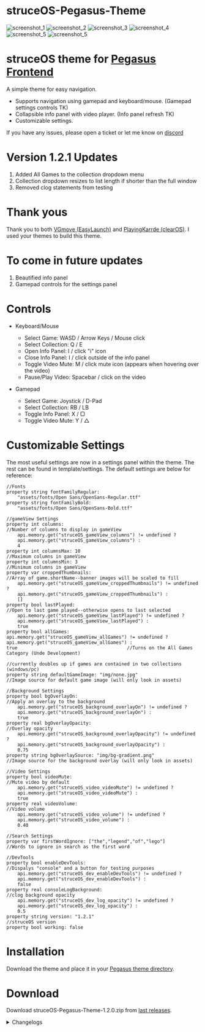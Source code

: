 # struceOS-Pegasus-Theme

![screenshot_1](.meta/screenshot_1.png)
![screenshot_2](.meta/screenshot_2.png)
![screenshot_3](.meta/screenshot_3.png)
![screenshot_4](.meta/screenshot_4.png)
![screenshot_5](.meta/screenshot_5.png)
![screenshot_5](.meta/screenshot_6.png)

# struceOS theme for [Pegasus Frontend](http://pegasus-frontend.org/)
A simple theme for easy navigation.

- Supports navigation using gamepad and keyboard/mouse. (Gamepad settings controls TK)
- Collapsible info panel with video player. (Info panel refresh TK)
- Customizable settings.

If you have any issues, please open a ticket or  let me know on [discord](https://discord.gg/Pa92b2Q2pa)

# Version 1.2.1 Updates
1. Added All Games to the collection dropdown menu
2. Collection dropdown resizes to list length if shorter than the full window
3. Removed clog statements from testing

# Thank yous
Thank you to both [VGmove (EasyLaunch)](https://github.com/VGmove/EasyLaunch) and [PlayingKarrde (clearOS)](https://github.com/PlayingKarrde/clearOS). I used your themes to build this theme.

# To come in future updates
1. Beautified info panel
2. Gamepad controls for the settings panel

# Controls
- Keyboard/Mouse
    - Select Game: WASD / Arrow Keys / Mouse click
    - Select Collection: Q / E
    - Open Info Panel: I / click "i" icon
    - Close Info Panel: I / click outside of the info panel
    - Toggle Video Mute: M / click mute icon (appears when hovering over the video)
    - Pause/Play Video: Spacebar / click on the video

- Gamepad
    - Select Game: Joystick / D-Pad
    - Select Collection: RB / LB
    - Toggle Info Panel: X / ▢
    - Toggle Video Mute: Y / △

# Customizable Settings
The most useful settings are now in a settings panel within the theme. The rest can be found in template/settings. The default settings are below for reference:

    //Fonts
    property string fontFamilyRegular: 
        "assets/fonts/Open Sans/OpenSans-Regular.ttf"
    property string fontFamilyBold: 
        "assets/fonts/Open Sans/OpenSans-Bold.ttf"

    //gameView Settings
    property int columns:                                               //Number of columns to display in gameView
        api.memory.get("struceOS_gameView_columns") != undefined ?
        api.memory.get("struceOS_gameView_columns") :
        4
    property int columnsMax: 10                                         //Maximum columns in gameView
    property int columnsMin: 3                                          //Minimum columns in gameView
    property var croppedThumbnails:                                     //Array of game.shortName--banner images will be scaled to fill
        api.memory.get("struceOS_gameView_croppedThumbnails") != undefined ? 
        api.memory.get("struceOS_gameView_croppedThumbnails") :
        []                                                     
    property bool lastPlayed:                                           //Open to last game played--otherwise opens to last selected
        api.memory.get("struceOS_gameView_lastPlayed") != undefined ? 
        api.memory.get("struceOS_gameView_lastPlayed") :
        true
    property bool allGames: 
    api.memory.get("struceOS_gameView_allGames") != undefined ?
    api.memory.get("struceOS_gameView_allGames") :
    true                                        //Turns on the All Games Category (Unde Development)
                                                                        //currently doubles up if games are contained in two collections (windows/pc)
    property string defaultGameImage: "img/none.jpg"                    //Image source for default game image (will only look in assets)

    //Background Settings
    property bool bgOverlayOn:                                          //Apply an overlay to the background
        api.memory.get("struceOS_background_overlayOn") != undefined ?
        api.memory.get("struceOS_background_overlayOn") :
        true
    property real bgOverlayOpacity:                                     //Overlay opacity 
        api.memory.get("struceOS_background_overlayOpacity") != undefined ?
        api.memory.get("struceOS_background_overlayOpacity") :
        0.75
    property string bgOverlaySource: "img/bg-gradient.png"              //Image source for the background overlay (will only look in assets)
    
    //Video Settings
    property bool videoMute:                                            //Mute video by default
        api.memory.get("struceOS_video_videoMute") != undefined ?
        api.memory.get("struceOS_video_videoMute") : 
        true
    property real videoVolume:                                          //Video volume
        api.memory.get("struceOS_video_volume") != undefined ?
        api.memory.get("struceOS_video_volume") :
        0.40

    //Search Settings
    property var firstWordIgnore: ["the","legend","of","lego"]          //Words to ignore in search as the first word

    //DevTools
    property bool enableDevTools:                                       //Dispalys "console" and a button for testing purposes 
        api.memory.get("struceOS_dev_enableDevTools") != undefined ?
        api.memory.get("struceOS_dev_enableDevTools") :
        false
    property real consoleLogBackground:                                 //clog background opacity
        api.memory.get("struceOS_dev_log_opacity") != undefined ?
        api.memory.get("struceOS_dev_log_opacity") :
        0.5
    property string version: "1.2.1"                                    //struceOS version
    property bool working: false

# Installation
Download the theme and place it in your [Pegasus theme directory](http://pegasus-frontend.org/docs/user-guide/installing-themes/).

# Download
Download struceOS-Pegasus-Theme-1.2.0.zip from [last releases](https://github.com/strucep/struceOS-Pegasus-Theme/releases).

<details>
    <summary>Changelogs</summary>

## 1.2.0

```
1. Added game count to collection title
2. Added collection dropdown menu
```

## 1.1.0

```
1. Split theme.qml into separate files for easier editing
2. Moved common functions to js
2. Updated header logic
3. Added Search functionality
4. Added an in app Settings panel
5. Added an All Games collection 
6. Fixed GoG and Steam collections
```

## 1.0.1

```
1. Fixed audio discrepancies in button presses
2. Fixed unused settings properties
3. Added additional settings to the customizable settings
```

## 1.0.0

```
1. Initial release.
```
</details>
